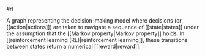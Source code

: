#rl

A graph representing the decision-making model where decisions
(or [[action|actions]]) are taken to navigate a sequence of
[[state|states]] under the assumption that the
[[Markov property|Markov property]] holds. In
[[reinforcement learning (RL)|reinforcement learning]], these transitions
between states return a numerical [[reward|reward]].


